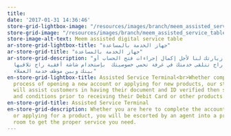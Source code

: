 ```yaml
---
title: 
date: '2017-01-31 14:36:46'
store-grid-lightbox-image: "/resources/images/branch/meem_assisted_service_table.jpg"
store-grid-image: "/resources/images/branch/meem_assisted_service_table.jpg"
store-image-alt-text: Meem assisted digital service table
ar-store-grid-lightbox-title: "جهاز الخدمة بالمساعدة"
ar-store-grid-title: "جهاز الخدمة بالمساعدة"
ar-store-grid-description: "سواءً كانت زيارتك لنا لأجل إكمال إجراءات فتح الحساب أو
  لأي خدمة ثانية، راح تتلقى خدمتك في غرفة تحمي خصوصيتك  بإستخدام شاشة أفقية راح تلاقيها
  بينك وبين موظف خدمة العملاء"
en-store-grid-lightbox-title: Assisted Service Terminal<br>Whether completing the
  process of opening a new account or applying for new products, our store agents
  will assist customers in having their document and ID verified then sign the terms
  and conditions prior to receiving their Debit Card or other products.
en-store-grid-title: Assisted Service Terminal
en-store-grid-description: Whether you are here to complete the account opening procedure
  or applying for a product, you will be escorted by an agent into a private and transparent
  room to get the proper service you need.
---
```


